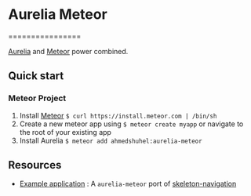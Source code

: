 # Aurelia Meteor
================

[Aurelia](http://aurelia.io) and [Meteor](www.meteor.com) power combined.


## Quick start

### Meteor Project
1. Install [Meteor](http://docs.meteor.com/#quickstart) `$ curl https://install.meteor.com | /bin/sh`
2. Create a new meteor app using `$ meteor create myapp` or navigate to the root of your existing app
3. Install Aurelia `$ meteor add ahmedshuhel:aurelia-meteor`


## Resources
- [Example application](https://github.com/ahmedshuhel/aurelia-skeleton-meteor) : A `aurelia-meteor` port of [skeleton-navigation](http://github.com/aurelia/skeleton-navigation)

